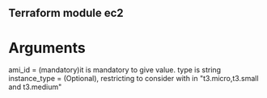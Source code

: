 ## Terraform module ec2

# Arguments
ami_id = (mandatory)it is mandatory to give value. type is string
instance_type = (Optional), restricting to consider with in "t3.micro,t3.small and t3.medium"